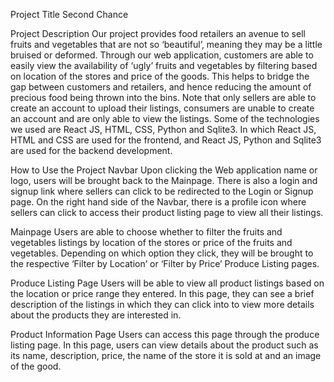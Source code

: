 Project Title
Second Chance

Project Description
Our project provides food retailers an avenue to sell fruits and vegetables that are not so ‘beautiful’, meaning they may be a little bruised or deformed. Through our web application, customers are able to easily view the availability of ‘ugly’ fruits and vegetables by filtering based on location of the stores and price of the goods. This helps to bridge the gap between customers and retailers, and hence reducing the amount of precious food being thrown into the bins. 
Note that only sellers are able to create an account to upload their listings, consumers are unable to create an account and are only able to view the listings. 
Some of the technologies we used are React JS, HTML, CSS, Python and Sqlite3. In which React JS, HTML and CSS are used for the frontend, and React JS, Python and Sqlite3 are used for the backend development. 

How to Use the Project
Navbar
Upon clicking the Web application name or logo, users will be brought back to the Mainpage. There is also a login and signup link where sellers can click to be redirected to the Login or Signup page. On the right hand side of the Navbar, there is a profile icon where sellers can click to access their product listing page to view all their listings. 

Mainpage
Users are able to choose whether to filter the fruits and vegetables listings by location of the stores or price of the fruits and vegetables. Depending on which option they click, they will be brought to the respective ‘Filter by Location’ or ‘Filter by Price’ Produce Listing pages. 

Produce Listing Page
Users will be able to view all product listings based on the location or price range they entered. In this page, they can see a brief description of the listings in which they can click into to view more details about the products they are interested in.

Product Information Page
Users can access this page through the produce listing page. In this page, users can view details about the product such as its name, description, price, the name of the store it is sold at and an image of the good.
